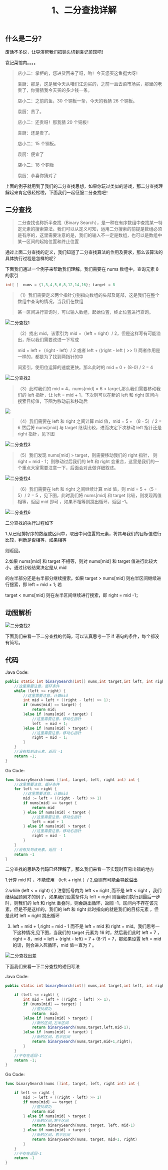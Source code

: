 ﻿---
lang: zh-CN
title: 1、二分查找详解
description: 刷题-双指针问题

category: 
    - 数据结构
    - 算法
    - 算法基地
    - 面试
    - 刷题

excerpt: 双指针问题


---


## 什么是二分？

废话不多说，让导演帮我们把镜头切到袁记菜馆吧！

袁记菜馆内。。。。

> 店小二：掌柜的，您进货回来了呀，哟！今天您买这鱼挺大呀！
>
> 袁厨：那是，这是我今天从咱们江边买的，之前一直去菜市场买，那里的老贵了，你猜猜我今天买的多少钱一条。
>
> 店小二：之前的鱼，30 个铜板一条，今天的我猜 26 个铜板。
>
> 袁厨：贵了。
>
> 店小二：还贵呀！那我猜 20 个铜板！
>
> 袁厨：还是贵了。
>
> 店小二：15 个铜板。
>
> 袁厨：便宜了
>
> 店小二：18 个铜板
>
> 袁厨：恭喜你猜对了

上面的例子就用到了我们的二分查找思想，如果你玩过类似的游戏，那二分查找理解起来肯定很轻松啦，下面我们一起征服二分查找吧！


## 二分查找

> 二分查找也称折半查找（Binary Search），是一种在有序数组中查找某一特定元素的搜索算法。我们可以从定义可知，运用二分搜索的前提是数组必须是有序的，这里需要注意的是，我们的输入不一定是数组，也可以是数组中某一区间的起始位置和终止位置

通过上面二分查找的定义，我们知道了二分查找算法的作用及要求，那么该算法的具体执行过程是怎样的呢？

下面我们通过一个例子来帮助我们理解。我们需要在 nums 数组中，查询元素 8 的索引

```java
int[ ]  nums = {1,3,4,5,6,8,12,14,16}; target = 8
```

> （1）我们需要定义两个指针分别指向数组的头部及尾部，这是我们在整个数组中查询的情况，当我们在数组
>
> 某一区间进行查询时，可以输入数组，起始位置，终止位置进行查询。

![二分查找1](https://chengxuchu-1301103198.cos.ap-beijing.myqcloud.com/Photo/202305071636235.png)

> （2）找出 mid，该索引为 mid =（left + right）/ 2，但是这样写有可能溢出，所以我们需要改进一下写成
>
> mid = left +（right - left）/ 2 或者 left + ((right - left ) >> 1) 两者作用是一样的，都是为了找到两指针的中
>
> 间索引，使用位运算的速度更快。那么此时的 mid = 0 + (8-0) / 2 = 4

![二分查找2](https://chengxuchu-1301103198.cos.ap-beijing.myqcloud.com/Photo/202305071636879.png)

> （3）此时我们的 mid = 4，nums[mid] = 6 < target,那么我们需要移动我们的 left 指针，让 left = mid + 1，下次则可以在新的 left 和 right 区间内搜索目标值，下图为移动前和移动后

![](https://chengxuchu-1301103198.cos.ap-beijing.myqcloud.com/Photo/202305071636018.png)

> （4）我们需要在 left 和 right 之间计算 mid 值，mid = 5 + （8 - 5）/ 2 = 6 然后将 nums[mid] 与 target 继续比较，进而决定下次移动 left 指针还是 right 指针，见下图

![二分查找3](https://chengxuchu-1301103198.cos.ap-beijing.myqcloud.com/Photo/202305071636693.png)

> （5）我们发现 nums[mid] > target，则需要移动我们的 right 指针， 则 right = mid - 1；则移动过后我们的 left 和 right 会重合，这里是我们的一个重点大家需要注意一下，后面会对此做详细叙述。

![二分查找4](https://chengxuchu-1301103198.cos.ap-beijing.myqcloud.com/Photo/202305071637088.png)

> （6）我们需要在 left 和 right 之间继续计算 mid 值，则 mid = 5 +（5 - 5）/ 2 = 5 ，见下图，此时我们将 nums[mid] 和 target 比较，则发现两值相等，返回 mid 即可 ，如果不相等则跳出循环，返回 -1。

![二分查找6](https://chengxuchu-1301103198.cos.ap-beijing.myqcloud.com/Photo/202305071637024.png)

二分查找的执行过程如下

1.从已经排好序的数组或区间中，取出中间位置的元素，将其与我们的目标值进行比较，判断是否相等，如果相等

则返回。

2.如果 nums[mid] 和 target 不相等，则对 nums[mid] 和 target 值进行比较大小，通过比较结果决定是从 mid

的左半部分还是右半部分继续搜索。如果 target > nums[mid] 则右半区间继续进行搜索，即 left = mid + 1; 若

target < nums[mid] 则在左半区间继续进行搜索，即 right = mid -1；

## 动图解析

![二分查找2](https://chengxuchu-1301103198.cos.ap-beijing.myqcloud.com/Photo/202305071637574.gif)

下面我们来看一下二分查找的代码，可以认真思考一下 if 语句的条件，每个都没有简写。

## 代码

Java Code:

```java
public static int binarySearch(int[] nums,int target,int left, int right) {
    //这里需要注意，循环条件
    while (left <= right) {
        //这里需要注意，计算mid
        int mid = left + ((right - left) >> 1);
        if (nums[mid] == target) {
            return mid;
        }else if (nums[mid] < target) {
            //这里需要注意，移动左指针
            left  = mid + 1;
        }else if (nums[mid] > target) {
            //这里需要注意，移动右指针
            right = mid - 1;
        }
    }
    //没有找到该元素，返回 -1
    return -1;
}
```

Go Code:

```go
func binarySearch(nums []int, target, left, right int) int {
	//这里需要注意，循环条件
	for left <= right {
		//这里需要注意，计算mid
		mid := left + ((right - left) >> 1)
		if nums[mid] == target {
			return mid
		} else if nums[mid] < target {
			//这里需要注意，移动左指针
			left = mid + 1
		} else if nums[mid] > target {
			//这里需要注意，移动右指针
			right = mid - 1
		}
	}
	//没有找到该元素，返回 -1
	return -1
}
```

二分查找的思路及代码已经理解了，那么我们来看一下实现时容易出错的地方

1.计算 mid 时 ，不能使用 （left + right ）/ 2,否则有可能会导致溢出

2.while (left < = right) { } 注意括号内为 left <= right ,而不是 left < right ，我们继续回顾刚才的例子，如果我们设置条件为 left < right 则当我们执行到最后一步时，则我们的 left 和 right 重叠时，则会跳出循环，返回 -1，区间内不存在该元素，但是不是这样的，我们的 left 和 right 此时指向的就是我们的目标元素 ，但是此时 left = right 跳出循环

3. left = mid + 1,right = mid - 1 而不是 left = mid 和 right = mid。我们思考一下这种情况,见下图，当我们的 target 元素为 16 时，然后我们此时 left = 7 ，right = 8，mid = left + (right - left) = 7 + (8-7) = 7，那如果设置 left = mid 的话，则会进入死循环，mid 值一直为 7 。

![二分查找出差](https://chengxuchu-1301103198.cos.ap-beijing.myqcloud.com/Photo/202305071637475.png)

下面我们来看一下二分查找的递归写法

Java Code:

```java
public static int binarySearch(int[] nums,int target,int left, int right) {

    if (left <= right) {
        int mid = left + ((right - left) >> 1);
        if (nums[mid] == target) {
            //查找成功
            return  mid;
        }else if (nums[mid] > target) {
            //新的区间,左半区间
            return binarySearch(nums,target,left,mid-1);
        }else if (nums[mid] < target) {
            //新的区间，右半区间
            return binarySearch(nums,target,mid+1,right);
        }
    }
    //不存在返回-1
    return -1;
}
```

Go Code:

```go
func binarySearch(nums []int, target, left, right int) int {

	if left <= right {
		mid := left + ((right - left) >> 1)
		if nums[mid] == target {
			//查找成功
			return mid
		} else if nums[mid] > target {
			//新的区间,左半区间
			return binarySearch(nums, target, left, mid-1)
		} else if nums[mid] < target {
			//新的区间，右半区间
			return binarySearch(nums, target, mid+1, right)
		}
	}
	//不存在返回-1
	return -1
}
```


